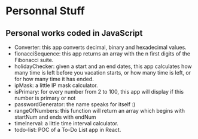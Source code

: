 # Personnal Stuff

## Personal works coded in JavaScript

* Converter: this app converts decimal, binary and hexadecimal values.
* fionacciSequence: this app returns an array with the n first digits of the Fibonacci suite.
* holidayChecker: given a start and an end dates, this app calculates how many time is left before you vacation starts, or how many time is left, or for how many time it has ended.
* ipMask: a little IP mask calculator.
* isPrimary: for every number from 2 to 100, this app will display if this number is primary or not
* passwordGenerator: the name speaks for itself :) 
* rangeOfNumbers: this function will return an array which begins with startNum and ends with endNum
* timeInerval: a little time interval calculator.
* todo-list: POC of a To-Do List app in React.